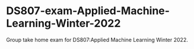 # DS807-exam-Applied-Machine-Learning-Winter-2022
Group take home exam for DS807:Applied Machine Learning Winter 2022.
